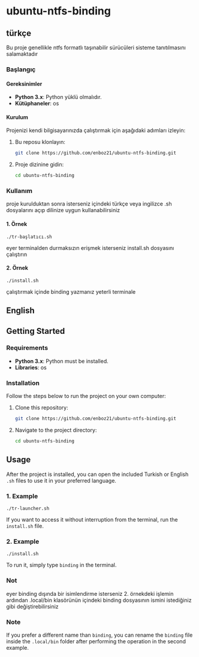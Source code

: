 # ubuntu-ntfs-binding

## türkçe

Bu proje genellikle ntfs formatlı taşınabilir sürücüleri sisteme tanıtılmasını salamaktadır

### Başlangıç

#### Gereksinimler

- **Python 3.x**: Python yüklü olmalıdır.
- **Kütüphaneler**: os

#### Kurulum

Projenizi kendi bilgisayarınızda çalıştırmak için aşağıdaki adımları izleyin:

1. Bu reposu klonlayın:
    ```bash
    git clone https://github.com/enboz21/ubuntu-ntfs-binding.git
    ```
2. Proje dizinine gidin:
    ```bash
    cd ubuntu-ntfs-binding
    ```

### Kullanım

proje kurulduktan sonra isterseniz içindeki türkçe veya ingilizce .sh dosyalarını açıp dilinize uygun kullanabilirsiniz

#### 1. Örnek

    ./tr-başlatıcı.sh

eyer terminalden durmaksızın erişmek isterseniz install.sh dosyasını çalıştırın
#### 2. Örnek

    ./install.sh
çalıştırmak içinde binding yazmanız yeterli terminale

## English

## Getting Started

### Requirements

- **Python 3.x**: Python must be installed.
- **Libraries**: os

### Installation

Follow the steps below to run the project on your own computer:

1. Clone this repository:
    ```bash
    git clone https://github.com/enboz21/ubuntu-ntfs-binding.git
    ```
2. Navigate to the project directory:
    ```bash
    cd ubuntu-ntfs-binding
    ```

## Usage

After the project is installed, you can open the included Turkish or English `.sh` files to use it in your preferred language.

### 1. Example

    ./tr-launcher.sh

If you want to access it without interruption from the terminal, run the `install.sh` file.

### 2. Example

    ./install.sh

To run it, simply type `binding` in the terminal.

### Not
eyer binding dışında bir isimlendirme isterseniz 2. örnekdeki işlemin 
ardından .local/bin klasörünün içindeki binding dosyasının ismini istediğiniz gibi değiştirebilirsiniz
### Note

If you prefer a different name than `binding`, you can rename the `binding` file inside the `.local/bin` folder after performing the operation in the second example.
